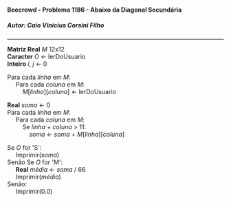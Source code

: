 #### Beecrowd - Problema 1186 - Abaixo da Diagonal Secundária
##### Autor: Caio Vinicius Corsini Filho

****

**Matriz Real** *M* 12x12  
**Caracter** *O* <- lerDoUsuario  
**Inteiro** *i*, *j* <- 0  

Para cada *linha* em *M*:  
&nbsp;&nbsp;&nbsp;&nbsp; Para cada *coluna* em *M*:  
&nbsp;&nbsp;&nbsp;&nbsp;&nbsp;&nbsp;&nbsp;&nbsp; *M*[*linha*][*coluna*] <- lerDoUsuario  

**Real** *soma* <- 0  
Para cada *linha* em *M*:  
&nbsp;&nbsp;&nbsp;&nbsp; Para cada *coluna* em *M*:  
&nbsp;&nbsp;&nbsp;&nbsp;&nbsp;&nbsp;&nbsp;&nbsp; Se *linha* + *coluna* > 11:  
&nbsp;&nbsp;&nbsp;&nbsp;&nbsp;&nbsp;&nbsp;&nbsp;&nbsp;&nbsp;&nbsp;&nbsp; *soma* <- *soma* + *M*[*linha*][*coluna*]  

Se *O* for 'S':  
&nbsp;&nbsp;&nbsp;&nbsp; Imprimir(*soma*)  
Senão Se *O* for 'M':  
&nbsp;&nbsp;&nbsp;&nbsp; **Real** *média* <- *soma* / 66  
&nbsp;&nbsp;&nbsp;&nbsp; Imprimir(*média*)  
Senão:  
&nbsp;&nbsp;&nbsp;&nbsp; Imprimir(0.0)
